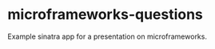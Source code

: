 microframeworks-questions
=========================

Example sinatra app for a presentation on microframeworks.